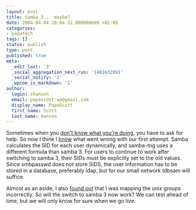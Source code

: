 ```yaml
---
layout: post
title: Samba 3... maybe?
date: 2004-04-04 20:04:31.000000000 +02:00
categories:
- papatech
tags: []
status: publish
type: post
published: true
meta:
  _edit_last: '3'
  _social_aggregation_next_run: '1401632091'
  _social_notify: '1'
  _wpcom_is_markdown: '1'
author:
  login: shanson
  email: papascott-wp@gmail.com
  display_name: PapaScott
  first_name: Scott
  last_name: Hanson
---
```

<p>Sometimes when you <a title="PapaScott: Samba 3... not!" href="https://www.papascott.de/2004/03/30/2955.php">don't know what you're doing</a>, you have to ask for help. So now I think I <a title="[Samba] PDC migration from samba-tng to samba 3" href="http://lists.samba.org/archive/samba/2004-April/083728.html">know</a> what went wrong with our first attempt. Samba calculates the SID for each user dynamically, and samba-tng uses a different formula than samba 3. For users to continue to work after switching to samba 3, their SIDs must be explicitly set to the old values. Since smbpasswd does not store SIDS, the user information has to be stored in a database, preferably ldap, but for our small network tdbsam will suffice.</p>
<p>Almost as an aside, I also <a title="[Samba] Re: Group mapping: several unix groups to one Windows group?" href="http://lists.samba.org/archive/samba/2004-April/083765.html">found out</a> that I was mapping the unix groups incorrectly. So will the switch to samba 3 now work? We can test ahead of time, but we will only know for sure when we go live.</p>
